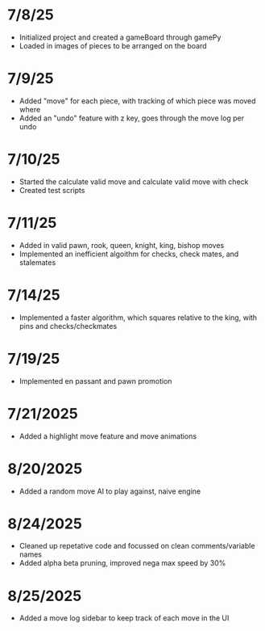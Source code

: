 # 7/8/25

- Initialized project and created a gameBoard through gamePy
- Loaded in images of pieces to be arranged on the board

# 7/9/25

- Added "move" for each piece, with tracking of which piece was moved where
- Added an "undo" feature with z key, goes through the move log per undo

# 7/10/25

- Started the calculate valid move and calculate valid move with check
- Created test scripts

# 7/11/25

- Added in valid pawn, rook, queen, knight, king, bishop moves
- Implemented an inefficient algoithm for checks, check mates, and stalemates

# 7/14/25

- Implemented a faster algorithm, which squares relative to the king, with
  pins and checks/checkmates

# 7/19/25

- Implemented en passant and pawn promotion

# 7/21/2025

- Added a highlight move feature and move animations

# 8/20/2025

- Added a random move AI to play against, naive engine

# 8/24/2025

- Cleaned up repetative code and focussed on clean comments/variable names
- Added alpha beta pruning, improved nega max speed by 30%

# 8/25/2025

- Added a move log sidebar to keep track of each move in the UI
